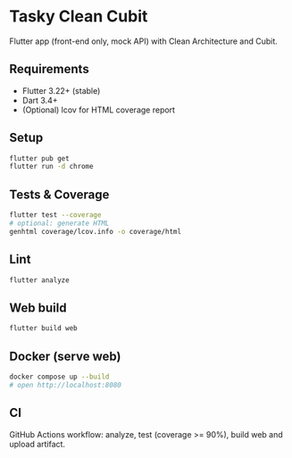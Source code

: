 # Tasky Clean Cubit

Flutter app (front-end only, mock API) with Clean Architecture and Cubit.

## Requirements
- Flutter 3.22+ (stable)
- Dart 3.4+
- (Optional) lcov for HTML coverage report

## Setup
```bash
flutter pub get
flutter run -d chrome
```

## Tests & Coverage
```bash
flutter test --coverage
# optional: generate HTML
genhtml coverage/lcov.info -o coverage/html
```

## Lint
```bash
flutter analyze
```

## Web build
```bash
flutter build web
```

## Docker (serve web)
```bash
docker compose up --build
# open http://localhost:8080
```

## CI
GitHub Actions workflow: analyze, test (coverage >= 90%), build web and upload artifact.
